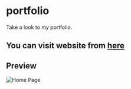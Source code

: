 # portfolio
Take a look to my portfolio.

## You can visit website from [here]("https://ebrahemko2.github.io/portfolio/")

## Preview
![Home Page](https://github.com/ebrahemko2/portfolio/blob/main/screenshots/screenshot.png "Portfolio")
